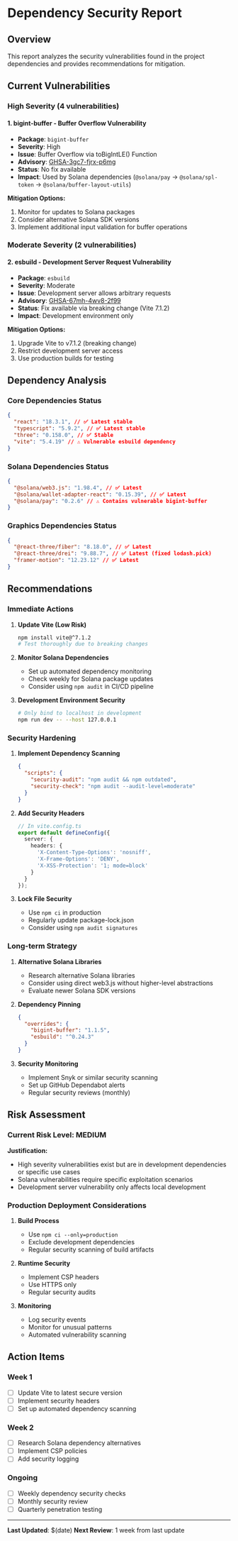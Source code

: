 # Dependency Security Report

## Overview
This report analyzes the security vulnerabilities found in the project dependencies and provides recommendations for mitigation.

## Current Vulnerabilities

### High Severity (4 vulnerabilities)

#### 1. bigint-buffer - Buffer Overflow Vulnerability
- **Package**: `bigint-buffer`
- **Severity**: High
- **Issue**: Buffer Overflow via toBigIntLE() Function
- **Advisory**: [GHSA-3gc7-fjrx-p6mg](https://github.com/advisories/GHSA-3gc7-fjrx-p6mg)
- **Status**: No fix available
- **Impact**: Used by Solana dependencies (`@solana/pay` → `@solana/spl-token` → `@solana/buffer-layout-utils`)

**Mitigation Options:**
1. Monitor for updates to Solana packages
2. Consider alternative Solana SDK versions
3. Implement additional input validation for buffer operations

### Moderate Severity (2 vulnerabilities)

#### 2. esbuild - Development Server Request Vulnerability
- **Package**: `esbuild`
- **Severity**: Moderate
- **Issue**: Development server allows arbitrary requests
- **Advisory**: [GHSA-67mh-4wv8-2f99](https://github.com/advisories/GHSA-67mh-4wv8-2f99)
- **Status**: Fix available via breaking change (Vite 7.1.2)
- **Impact**: Development environment only

**Mitigation Options:**
1. Upgrade Vite to v7.1.2 (breaking change)
2. Restrict development server access
3. Use production builds for testing

## Dependency Analysis

### Core Dependencies Status
```json
{
  "react": "18.3.1", // ✅ Latest stable
  "typescript": "5.9.2", // ✅ Latest stable
  "three": "0.158.0", // ✅ Stable
  "vite": "5.4.19" // ⚠️ Vulnerable esbuild dependency
}
```

### Solana Dependencies Status
```json
{
  "@solana/web3.js": "1.98.4", // ✅ Latest
  "@solana/wallet-adapter-react": "0.15.39", // ✅ Latest
  "@solana/pay": "0.2.6" // ⚠️ Contains vulnerable bigint-buffer
}
```

### Graphics Dependencies Status
```json
{
  "@react-three/fiber": "8.18.0", // ✅ Latest
  "@react-three/drei": "9.88.7", // ✅ Latest (fixed lodash.pick)
  "framer-motion": "12.23.12" // ✅ Latest
}
```

## Recommendations

### Immediate Actions

1. **Update Vite (Low Risk)**
   ```bash
   npm install vite@^7.1.2
   # Test thoroughly due to breaking changes
   ```

2. **Monitor Solana Dependencies**
   - Set up automated dependency monitoring
   - Check weekly for Solana package updates
   - Consider using `npm audit` in CI/CD pipeline

3. **Development Environment Security**
   ```bash
   # Only bind to localhost in development
   npm run dev -- --host 127.0.0.1
   ```

### Security Hardening

1. **Implement Dependency Scanning**
   ```json
   {
     "scripts": {
       "security-audit": "npm audit && npm outdated",
       "security-check": "npm audit --audit-level=moderate"
     }
   }
   ```

2. **Add Security Headers**
   ```typescript
   // In vite.config.ts
   export default defineConfig({
     server: {
       headers: {
         'X-Content-Type-Options': 'nosniff',
         'X-Frame-Options': 'DENY',
         'X-XSS-Protection': '1; mode=block'
       }
     }
   });
   ```

3. **Lock File Security**
   - Use `npm ci` in production
   - Regularly update package-lock.json
   - Consider using `npm audit signatures`

### Long-term Strategy

1. **Alternative Solana Libraries**
   - Research alternative Solana libraries
   - Consider using direct web3.js without higher-level abstractions
   - Evaluate newer Solana SDK versions

2. **Dependency Pinning**
   ```json
   {
     "overrides": {
       "bigint-buffer": "1.1.5",
       "esbuild": "^0.24.3"
     }
   }
   ```

3. **Security Monitoring**
   - Implement Snyk or similar security scanning
   - Set up GitHub Dependabot alerts
   - Regular security reviews (monthly)

## Risk Assessment

### Current Risk Level: **MEDIUM**

**Justification:**
- High severity vulnerabilities exist but are in development dependencies or specific use cases
- Solana vulnerabilities require specific exploitation scenarios
- Development server vulnerability only affects local development

### Production Deployment Considerations

1. **Build Process**
   - Use `npm ci --only=production`
   - Exclude development dependencies
   - Regular security scanning of build artifacts

2. **Runtime Security**
   - Implement CSP headers
   - Use HTTPS only
   - Regular security audits

3. **Monitoring**
   - Log security events
   - Monitor for unusual patterns
   - Automated vulnerability scanning

## Action Items

### Week 1
- [ ] Update Vite to latest secure version
- [ ] Implement security headers
- [ ] Set up automated dependency scanning

### Week 2
- [ ] Research Solana dependency alternatives
- [ ] Implement CSP policies
- [ ] Add security logging

### Ongoing
- [ ] Weekly dependency security checks
- [ ] Monthly security review
- [ ] Quarterly penetration testing

---

**Last Updated**: $(date)
**Next Review**: 1 week from last update
